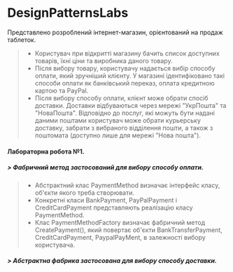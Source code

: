 # DesignPatternsLabs

Представлено розроблений інтернет-магазин, орієнтований на продаж таблеток.
>- Користувач при відкритті магазину бачить список доступних товарів, їхні ціни та виробника даного товару.
>- Після вибору товару, користувачу надається вибір способу оплати, який зручніший клієнту. У магазині ідентифіковано такі способи оплати як банківський переказ, оплата кредитною картою та PayPal.
>- Після вибору способу оплати, клієнт може обрати спосіб доставки. Доставки відбуваються через мережі "УкрПошта" та "НоваПошта". Відповідно до послуг, які можуть бути надані даними поштами користувач може обрати курьерську доставку, забрати з вибраного відділення пошти, а також з поштомата (доступно лише для мережі "Нова пошта").
   
#### **Лабораторна робота №1.** 	
##### > Фабричний метод застосований для вибору способу оплати.
>- Абстрактний клас PaymentMethod визначає інтерфейс класу, об'єкти якого треба створювати.
>- Конкретні класи BankPayment, PayPalPayment і CreditCardPayment представляють
реалізацію класу PaymentMethod.
>- Клас PaymentMethodFactory визначає фабричний метод CreatePayment(), який повертає об'єкти BankTransferPayment, CreditCardPayment, PaypalPayMent, в залежності вибору користувача.

##### > Абстрактна фабрика застосована для вибору способу доставки.
  
